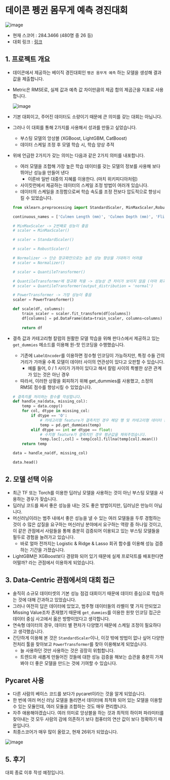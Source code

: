 # 데이콘 펭귄 몸무게 예측 경진대회

![image](https://user-images.githubusercontent.com/40455392/147430610-a1e9883d-f19c-4143-b102-bf686e3607be.png)



-  현재 스코어 : 284.3466 (480명 중 26 등)
-  대회 링크 :  [링크](https://dacon.io/competitions/official/235862/overview/description)



## 1.  프로젝트 개요

- 데이콘에서 제공하는 베이직 경진대회인 `펭귄 몸무게 예측` 하는 모델을 생성해 결과 값을 제출합니다.

- Metric은 RMSE로, 실제 값과 예측 값 차이만큼의 제곱 합의 제곱근을 지표로 사용합니다.

  ![image](https://user-images.githubusercontent.com/40455392/147523354-3017bf03-9ccc-49b5-bb09-7cce17d0033c.png)

- 기본 대회이고, 주어진 데이터도 소량이기 때문에 큰 의미를 갖는 대회는 아닙니다.

- 그러나 이 대회를 통해 2가지를 사용해서 성과를 만들고 싶었습니다.

  - 부스팅 모델의 앙상블 (XGBoost, LightGBM, CatBoost)
  - 데이터 스케일 조정 후 모델 학습 시, 학습 양상 추적

- 위에 언급한 2가지가 갖는 의미는 다음과 같은 2가지 의미를 내포합니다.

  - 여러 모델을 조합해 가장 높은 학습 데이터를 갖는 모델의 정보를 사용해 보다 뛰어난 성능을 만들어 낸다
    - 이른바 일반 대중의 지혜를 이용한다. (마치 위키피디아처럼)
  - 사이킷런에서 제공하는 데이터의 스케일 조정 방법이 여러개 있습니다.
  - 데이터의 스케일을 조정함으로써 학습 속도를 조정 전보다 압도적으로 향상시킬 수 있었습니다.

  ```python
  from sklearn.preprocessing import StandardScaler, MinMaxScaler,RobustScaler, Normalizer, QuantileTransformer, PowerTransformer
  
  continuous_names = ['Culmen Length (mm)', 'Culmen Depth (mm)', 'Flipper Length (mm)', 'Delta 15 N (o/oo)', 'Delta 13 C (o/oo)']
  
  # MinMaxScaler -> 2번째로 성능이 좋음
  # scaler = MinMaxScaler()
  
  # scaler = StandardScaler()
  
  # scaler = RobustScaler()
  
  # Normalizer -> 단순 정규화만으로는 높은 성능 향상을 기대하기 어려움
  # scaler = Normalizer()
  
  # scaler = QuantileTransformer()
  
  # QuantileTransformer에 정규화 적용 -> 성능상 큰 차이가 보이지 않음 (아마 회귀 데이터를 다루기 때문에 큰 차이가 없는 것으로 보임)
  # scaler = QuantileTransformer(output_distribution = 'normal')
  
  # PowerTransformer -> 가장 성능이 좋음
  scaler = PowerTransformer()
  
  def scale(df, columns):
      train_scaler = scaler.fit_transform(df[columns])
      df[columns] = pd.DataFrame(data=train_scaler, columns=columns)
      
      return df
  ```

  

- 결측 값과 카테고리형 칼럼의 원활한 모델 학습을 위해 판다스에서 제공하고 있는 `get_dummies`  메소드를 이용해 원-핫 인코딩을 수행했습니다.

  - 기존에 `LabelEncoder`를 이용하면 정수형 인코딩이 가능하지만, 특정 수들 간의 거리가 가까울 수록 모델이 데이터 사이의 연관성이 있다고 오판할 수 있습니다.
    - 예를 들어, 0 / 1 사이가 가까이 있다고 해서 칼럼 사이의 특별한 상관 관계가 있는 것은 아닌 경우
  - 따라서, 이러한 상황을 회피하기 위해 get_dummies를 사용했고, 소정의 RMSE 점수를 향상시킬 수 있었습니다.

  ```python
  # 결측치를 처리하는 함수를 작성합니다.
  def handle_na(data, missing_col):
      temp = data.copy()
      for col, dtype in missing_col:
          if dtype == 'O':
              # 카테고리형 feature가 결측치인 경우 해당 행 및 카테고리형 데이터 원-핫 인코딩 수행
              temp = pd.get_dummies(temp)
          elif dtype == int or dtype == float:
              # 수치형 feature가 결측치인 경우 평균값을 채워주었습니다.
              temp.loc[:,col] = temp[col].fillna(temp[col].mean())
      return temp
  
  data = handle_na(df, missing_col)
  
  data.head()
  ```



## 2. 모델 선택 이유

- 최근 TF 또는 Torch를 이용한 딥러닝 모델을 사용하는 것이 아닌 부스팅 모델을 사용하는 경우가 잦습니다.
- 딥러닝 코드를 짜서 좋은 성능을 내는 것도 좋은 방법이지만, 딥러닝은 만능이 아닙니다.
- 머신러닝이라는 범주 내에서 좋은 성능을 낼 수 있는 여러 모델들을 두루 경험하는 것이 수 많은 삽질을 요구하는 머신러닝 분야에서 요구하는 역량 중 하나일 것이고, 이 같은 관점에서 사람들을 통해 충분히 검증되어 이용되고 있는 부스팅 모델들을 필두로 경험을 늘려가고 있습니다.
  - 바로 얼마 전까지는 Logistic & Ridge & Lasso 회귀 함수를 이용해 성능 검증하는 기간을 가졌습니다.
- LightGBM은 XGBoost보다 경량화 되어 있기 때문에 실제 프로덕트를 배포한다면 어떨까? 라는 관점에서 이용하게 되었습니다.



## 3. Data-Centric 관점에서의 대회 접근

- 솔직히 소규모 데이터셋의 기본 성능 점검 대회이기 때문에 데이터 중심으로 학습하는 것에 대해 간과하고 있었습니다.
- 그러나 여전히 답은 데이터에 있었고, 범주형 데이터들의 라벨이 몇 가지 안되었고 Missing Value조차 존재했기 때문에 `get_dummies`를 이용한 원핫 인코딩 접근은 데이터 중심 사고에서 옳은 방향이었다고 생각합니다.
- 연속형 데이터의 경우, 데이터 별 편차가 다양했기 때문에 스케일 조정이 필요하다고 생각했습니다.
- 간단하게 이용해 본 것은 `StandardScaler`이나, 이것 밖에 방법이 없나 싶어 다양한 전처리 툴을 찾아보고 `PowerTransformer`를 찾아 이용해보게 되었습니다.
  - 늘 사용하던 것만 사용하는 것은 굉장히 위험합니다.
  - 트렌드와 새롭게 만들어진 것들에 대한 성능 검증을 해보는 습관을 충분히 가져봐야 더 좋은 모델을 만드는 것에 기여할 수 있습니다.



## Pycaret 사용

- 다른 사람의 베이스 코드를 보다가 pycaret이라는 것을 알게 되었습니다.
- 한 번에 여러 머신 러닝 모델을 돌리면서 데이터에 최적화 되어 있는 모델을 이용할 수 있는 모듈인데, 여러 모듈을 조합하는 것도 매우 편리합니다.
- 자주 애용해야겠습니다. 여러 의미로 앙상블을 하는 것과 최적의 하이퍼 파라미터를 찾아내는 것 모두 사람의 감에 의존하기 보다 컴퓨터의 연산 값이 보다 정확하기 때문입니다.
- 최종스코어가 매우 많이 올랐고, 현재 26위가 되었습니다.

![image](https://user-images.githubusercontent.com/40455392/147849659-68d13c42-cddb-4021-9d1c-0fe79b60f8c3.png)



## 5. 후기

대회 종료 이후 작성 예정입니다.